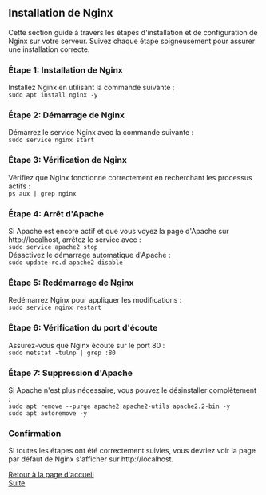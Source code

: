 ## Installation de Nginx

Cette section guide à travers les étapes d'installation et de configuration de Nginx sur votre serveur. Suivez chaque étape soigneusement pour assurer une installation correcte.

### Étape 1: Installation de Nginx
Installez Nginx en utilisant la commande suivante :<br>
```sudo apt install nginx -y```

### Étape 2: Démarrage de Nginx
Démarrez le service Nginx avec la commande suivante :<br>
```sudo service nginx start```

### Étape 3: Vérification de Nginx
Vérifiez que Nginx fonctionne correctement en recherchant les processus actifs :<br>
```ps aux | grep nginx```

### Étape 4: Arrêt d'Apache
Si Apache est encore actif et que vous voyez la page d'Apache sur http://localhost, arrêtez le service avec :<br>
```sudo service apache2 stop```<br>
Désactivez le démarrage automatique d'Apache :<br>
```sudo update-rc.d apache2 disable```

### Étape 5: Redémarrage de Nginx
Redémarrez Nginx pour appliquer les modifications :<br>
```sudo service nginx restart```

### Étape 6: Vérification du port d'écoute
Assurez-vous que Nginx écoute sur le port 80 :<br>
```sudo netstat -tulnp | grep :80```

### Étape 7: Suppression d'Apache
Si Apache n'est plus nécessaire, vous pouvez le désinstaller complètement :<br>
```sudo apt remove --purge apache2 apache2-utils apache2.2-bin -y```<br>
```sudo apt autoremove -y```

### Confirmation
Si toutes les étapes ont été correctement suivies, vous devriez voir la page par défaut de Nginx s'afficher sur http://localhost.

[Retour à la page d'accueil](../README.md)<br>
[Suite](php-fpm.md)